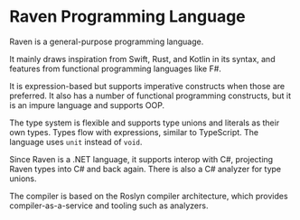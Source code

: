 # Raven Programming Language

Raven is a general-purpose programming language.

It mainly draws inspiration from Swift, Rust, and Kotlin in its syntax, and features from functional programming languages like F#.

It is expression-based but supports imperative constructs when those are preferred. It also has a number of functional programming constructs, but it is an impure language and supports OOP.

The type system is flexible and supports type unions and literals as their own types. Types flow with expressions, similar to TypeScript. The language uses `unit` instead of `void`.

Since Raven is a .NET language, it supports interop with C#, projecting Raven types into C# and back again. There is also a C# analyzer for type unions.

The compiler is based on the Roslyn compiler architecture, which provides compiler-as-a-service and tooling such as analyzers.

